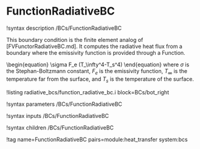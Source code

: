 # FunctionRadiativeBC

!syntax description /BCs/FunctionRadiativeBC

This boundary condition is the finite element analog of
[FVFunctorRadiativeBC.md]. It computes the radiative heat flux from a boundary
where the emissivity function is provided through a Function.

\begin{equation}
 \sigma F_e (T_\infty^4-T_s^4)
\end{equation}
where $\sigma$ is the Stephan-Boltzmann constant, $F_e$ is the emissivity function,
$T_\infty$ is the temperature far from the surface, and $T_s$ is the temperature of
the surface.

!listing radiative_bcs/function_radiative_bc.i block=BCs/bot_right

!syntax parameters /BCs/FunctionRadiativeBC

!syntax inputs /BCs/FunctionRadiativeBC

!syntax children /BCs/FunctionRadiativeBC

!tag name=FunctionRadiativeBC pairs=module:heat_transfer system:bcs
